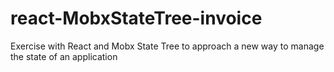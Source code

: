 # react-MobxStateTree-invoice
Exercise with React and Mobx State Tree to approach a new way to manage the state of an application
